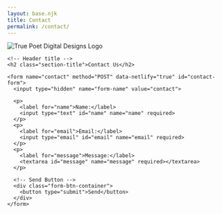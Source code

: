 ```yaml
---
layout: base.njk
title: Contact
permalink: /contact/
---
```


<section class="contact">
  <div class="container flow">
    <div class="contact-logo-container">
      <img src="/images/TP GOLD TRIM (4K x 4K).png" alt="True Poet Digital Designs Logo" class="contact-logo">
    </div>

    <!-- Header title -->
    <h2 class="section-title">Contact Us</h2>

    <form name="contact" method="POST" data-netlify="true" id="contact-form">
      <input type="hidden" name="form-name" value="contact">

      <p>
        <label for="name">Name:</label>
        <input type="text" id="name" name="name" required>
      </p>
      <p>
        <label for="email">Email:</label>
        <input type="email" id="email" name="email" required>
      </p>
      <p>
        <label for="message">Message:</label>
        <textarea id="message" name="message" required></textarea>
      </p>

      <!-- Send Button -->
      <div class="form-btn-container">
        <button type="submit">Send</button>
      </div>
    </form>
  </div>
</section>
